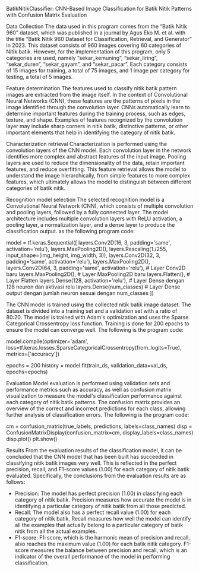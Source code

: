 BatikNitikClassifier: CNN-Based Image Classification for Batik Nitik Patterns with Confusion Matrix Evaluation

Data Collection
The data used in this program comes from the “Batik Nitik 960” dataset, which was published in a journal by Agus Eko M. et al. with the title “Batik Nitik 960 Dataset for Classification, Retrieval, and Generator” in 2023. This dataset consists of 960 images covering 60 categories of Nitik batik. However, for the implementation of this program, only 5 categories are used, namely “sekar_kemuning”, “sekar_liring”, “sekar_duren”, “sekar_gayam”, and “sekar_pacar”. Each category consists of 15 images for training, a total of 75 images, and 1 image per category for testing, a total of 5 images.

Feature determination
The features used to classify nitik batik pattern images are extracted from the image itself. In the context of Convolutional Neural Networks (CNN), these features are the patterns of pixels in the image identified through the convolution layer. CNNs automatically learn to determine important features during the training process, such as edges, texture, and shape.
Examples of features recognized by the convolution layer may include sharp corners in nitik batik, distinctive patterns, or other important elements that help in identifying the category of nitik batik.

Characterization retrieval
Characterization is performed using the convolution layers of the CNN model. Each convolution layer in the network identifies more complex and abstract features of the input image. Pooling layers are used to reduce the dimensionality of the data, retain important features, and reduce overfitting. This feature retrieval allows the model to understand the image hierarchically, from simple features to more complex features, which ultimately allows the model to distinguish between different categories of batik nitik.

Recognition model selection
The selected recognition model is a Convolutional Neural Network (CNN), which consists of multiple convolution and pooling layers, followed by a fully connected layer. The model architecture includes multiple convolution layers with ReLU activation, a pooling layer, a normalization layer, and a dense layer to produce the classification output.
as the following program code:

model = tf.keras.Sequential([
    layers.Conv2D(16, 3, padding='same', activation='relu'),
    layers.MaxPooling2D(),
    layers.Rescaling(1./255, input_shape=(img_height, img_width, 3)),
    layers.Conv2D(32, 3, padding='same', activation='relu'),
    layers.MaxPooling2D(),
    layers.Conv2D(64, 3, padding='same', activation='relu'),  # Layer Conv2D baru
    layers.MaxPooling2D(),  # Layer MaxPooling2D baru
    layers.Flatten(),  # Layer Flatten
    layers.Dense(128, activation='relu'),  # Layer Dense dengan 128 neuron dan aktivasi relu
    layers.Dense(num_classes)  # Layer Dense output dengan jumlah neuron sesuai dengan num_classes
])

The CNN model is trained using the collected nitik batik image dataset. The dataset is divided into a training set and a validation set with a ratio of 80:20. The model is trained with Adam's optimization and uses the Sparse Categorical Crossentropy loss function. Training is done for 200 epochs to ensure the model can converge well.
The following is the program code:

model.compile(optimizer='adam',
              loss=tf.keras.losses.SparseCategoricalCrossentropy(from_logits=True),
              metrics=['accuracy'])

epochs = 200
history = model.fit(train_ds,
                    validation_data=val_ds,
                    epochs=epochs)

Evaluation
Model evaluation is performed using validation sets and performance metrics such as accuracy, as well as confusion matrix visualization to measure the model's classification performance against each category of nitik batik patterns. The confusion matrix provides an overview of the correct and incorrect predictions for each class, allowing further analysis of classification errors.
The following is the program code:

cm = confusion_matrix(true_labels, predictions, labels=class_names)
disp = ConfusionMatrixDisplay(confusion_matrix=cm, display_labels=class_names)
disp.plot()
plt.show()

Results
From the evaluation results of the classification model, it can be concluded that the CNN model that has been built has succeeded in classifying nitik batik images very well. This is reflected in the perfect precision, recall, and F1-score values (1.00) for each category of nitik batik evaluated.
Specifically, the conclusions from the evaluation results are as follows:
- Precision: The model has perfect precision (1.00) in classifying each category of nitik batik. Precision measures how accurate the model is in identifying a particular category of nitik batik from all those predicted.
- Recall: The model also has a perfect recall value (1.00) for each category of nitik batik. Recall measures how well the model can identify all the examples that actually belong to a particular category of batik nitik from all the actual examples.
- F1-score: F1-score, which is the harmonic mean of precision and recall, also reaches the maximum value (1.00) for each batik nitik category. F1-score measures the balance between precision and recall, which is an indicator of the overall performance of the model in performing classification.
